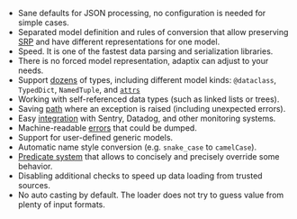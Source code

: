 * Sane defaults for JSON processing, no configuration is needed for simple cases.
* Separated model definition and rules of conversion
  that allow preserving [SRP](https://blog.cleancoder.com/uncle-bob/2014/05/08/SingleReponsibilityPrinciple.html)
  and have different representations for one model.
* Speed. It is one of the fastest data parsing and serialization libraries.
* There is no forced model representation, adaptix can adjust to your needs.
* Support [dozens](https://adaptix.readthedocs.io/en/latest/specific_types_behavior.html) of types,
  including different model kinds:
  ``@dataclass``, ``TypedDict``, ``NamedTuple``, and [``attrs``](https://www.attrs.org/en/stable/)
* Working with self-referenced data types (such as linked lists or trees).
* Saving [path](https://adaptix.readthedocs.io/en/latest/tutorial.html#struct-path)
  where an exception is raised (including unexpected errors).
* Easy [integration](https://adaptix.readthedocs.io/en/latest/tutorial.html#struct-path)
  with Sentry, Datadog, and other monitoring systems.
* Machine-readable [errors](https://adaptix.readthedocs.io/en/latest/tutorial.html#error-handling)
  that could be dumped.
* Support for user-defined generic models.
* Automatic name style conversion (e.g. `snake_case` to `camelCase`).
* [Predicate system](https://adaptix.readthedocs.io/en/latest/tutorial.html#predicate-system)
  that allows to concisely and precisely override some behavior.
* Disabling additional checks to speed up data loading from trusted sources.
* No auto casting by default. The loader does not try to guess value from plenty of input formats.
